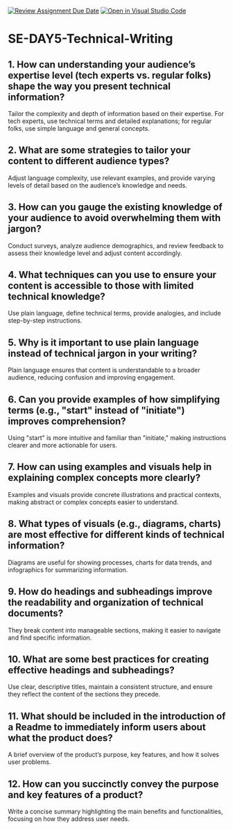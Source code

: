 [![Review Assignment Due Date](https://classroom.github.com/assets/deadline-readme-button-22041afd0340ce965d47ae6ef1cefeee28c7c493a6346c4f15d667ab976d596c.svg)](https://classroom.github.com/a/zsAR-pyY)
[![Open in Visual Studio Code](https://classroom.github.com/assets/open-in-vscode-2e0aaae1b6195c2367325f4f02e2d04e9abb55f0b24a779b69b11b9e10269abc.svg)](https://classroom.github.com/online_ide?assignment_repo_id=15732223&assignment_repo_type=AssignmentRepo)
# SE-DAY5-Technical-Writing
## 1. How can understanding your audience’s expertise level (tech experts vs. regular folks) shape the way you present technical information?

Tailor the complexity and depth of information based on their expertise. For tech experts, use technical terms and detailed explanations; for regular folks, use simple language and general concepts.

## 2. What are some strategies to tailor your content to different audience types?

Adjust language complexity, use relevant examples, and provide varying levels of detail based on the audience’s knowledge and needs.

## 3. How can you gauge the existing knowledge of your audience to avoid overwhelming them with jargon?

Conduct surveys, analyze audience demographics, and review feedback to assess their knowledge level and adjust content accordingly.

## 4. What techniques can you use to ensure your content is accessible to those with limited technical knowledge?

Use plain language, define technical terms, provide analogies, and include step-by-step instructions.

## 5. Why is it important to use plain language instead of technical jargon in your writing?

Plain language ensures that content is understandable to a broader audience, reducing confusion and improving engagement.

## 6. Can you provide examples of how simplifying terms (e.g., "start" instead of "initiate") improves comprehension?

Using "start" is more intuitive and familiar than "initiate," making instructions clearer and more actionable for users.

## 7. How can using examples and visuals help in explaining complex concepts more clearly?

Examples and visuals provide concrete illustrations and practical contexts, making abstract or complex concepts easier to understand.

## 8. What types of visuals (e.g., diagrams, charts) are most effective for different kinds of technical information?

Diagrams are useful for showing processes, charts for data trends, and infographics for summarizing information.

## 9. How do headings and subheadings improve the readability and organization of technical documents?

They break content into manageable sections, making it easier to navigate and find specific information.

## 10. What are some best practices for creating effective headings and subheadings?

Use clear, descriptive titles, maintain a consistent structure, and ensure they reflect the content of the sections they precede.

## 11. What should be included in the introduction of a Readme to immediately inform users about what the product does?

A brief overview of the product’s purpose, key features, and how it solves user problems.
## 12. How can you succinctly convey the purpose and key features of a product?

Write a concise summary highlighting the main benefits and functionalities, focusing on how they address user needs.
